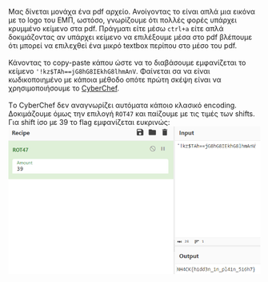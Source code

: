 Μας δίνεται μονάχα ένα pdf αρχείο. Ανοίγοντας το είναι απλά μια εικόνα με το logo του ΕΜΠ, ωστόσο, γνωρίζουμε ότι πολλές φορές υπάρχει κρυμμένο κείμενο στα pdf. Πράγματι είτε μέσω `ctrl+a` είτε απλά δοκιμάζοντας αν υπάρχει κείμενο να επιλέξουμε μέσα στο pdf βλέπουμε ότι μπορεί να επιλεχθεί ένα μικρό textbox περίπου στο μέσο του pdf.\
\
Κάνοντας το copy-paste κάπου ώστε να το διαβάσουμε εμφανίζεται το κείμενο `'!kz$TAh==jG8hG8IEkhG8lhmAnV`. Φαίνεται σα να είναι κωδικοποιημένο με κάποια μέθοδο οπότε πρώτη σκέψη είναι να χρησιμοποιήσουμε το [CyberChef](https://gchq.github.io/CyberChef/).\
\
Τo CyberChef δεν αναγνωρίζει αυτόματα κάποιο κλασικό encoding. Δοκιμάζουμε όμως την επιλογή `ROT47` και παίζουμε με τις τιμές των shifts. Για shift ίσο με 39 το flag εμφανίζεται ευκρινώς:
![](https://github.com/Babafaba/NTUA_H4CK_crypto_challs/blob/main/writeups_for_challs_by_other_authors/PDF/pdf_cyberchef.png)
